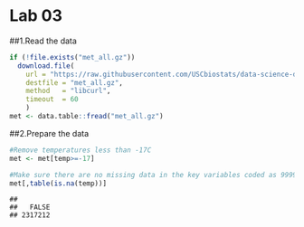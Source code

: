Lab 03
================

\#\#1.Read the data

``` r
if (!file.exists("met_all.gz"))
  download.file(
    url = "https://raw.githubusercontent.com/USCbiostats/data-science-data/master/02_met/met_all.gz",
    destfile = "met_all.gz",
    method   = "libcurl",
    timeout  = 60
    )
met <- data.table::fread("met_all.gz")
```

\#\#2.Prepare the data

``` r
#Remove temperatures less than -17C
met <- met[temp>=-17]

#Make sure there are no missing data in the key variables coded as 9999, 999, etc
met[,table(is.na(temp))]
```

    ## 
    ##   FALSE 
    ## 2317212
